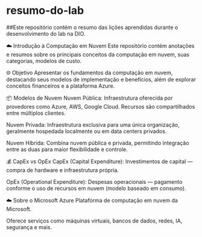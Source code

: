 # resumo-do-lab
##Este repositório contém o resumo das lições aprendidas durante o desenvolvimento do lab na DIO.

☁️ Introdução à Computação em Nuvem
Este repositório contém anotações e resumos sobre os principais conceitos da computação em nuvem, suas categorias, modelos de custo.

🌐 Objetivo
Apresentar os fundamentos da computação em nuvem, destacando seus modelos de implementação e benefícios, além de explorar conceitos financeiros e a plataforma Azure.

📦 Modelos de Nuvem
Nuvem Pública: Infraestrutura oferecida por provedores como Azure, AWS, Google Cloud. Recursos são compartilhados entre múltiplos clientes.

Nuvem Privada: Infraestrutura exclusiva para uma única organização, geralmente hospedada localmente ou em data centers privados.

Nuvem Híbrida: Combina nuvem pública e privada, permitindo integração entre as duas para maior flexibilidade e controle.

💰 CapEx vs OpEx
CapEx (Capital Expenditure): Investimentos de capital — compra de hardware e infraestrutura própria.

OpEx (Operational Expenditure): Despesas operacionais — pagamento conforme o uso de recursos em nuvem (modelo baseado em consumo).

☁️ Sobre o Microsoft Azure
Plataforma de computação em nuvem da Microsoft.

Oferece serviços como máquinas virtuais, bancos de dados, redes, IA, segurança e mais.

